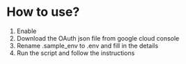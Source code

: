 # How to use?
1. Enable
2. Download the OAuth json file from google cloud console
3. Rename .sample_env to .env and fill in the details
4. Run the script and follow the instructions